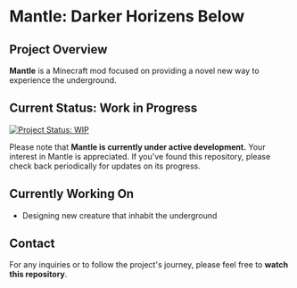 # Mantle: Darker Horizens Below

## Project Overview

**Mantle** is a Minecraft mod focused on providing a novel new way to experience the underground.

## Current Status: Work in Progress

[![Project Status: WIP](https://img.shields.io/badge/Project%20Status-WIP-red)](https://img.shields.io/badge/Project%20Status-WIP-red)

Please note that **Mantle is currently under active development.** 
Your interest in Mantle is appreciated. If you've found this repository, please check back periodically for updates on its progress.

## Currently Working On

- Designing new creature that inhabit the underground

## Contact

For any inquiries or to follow the project's journey, please feel free to **watch this repository**.
